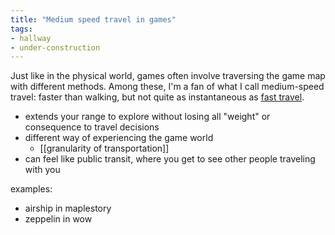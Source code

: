 ```yaml
---
title: "Medium speed travel in games"
tags: 
- hallway
- under-construction
---
```


Just like in the physical world, games often involve traversing the game map with different methods. Among these, I'm a fan of what I call medium-speed travel: faster than walking, but not quite as instantaneous as [fast travel](https://en.wikipedia.org/wiki/Fast_travel).
- extends your range to explore without losing all "weight" or consequence to travel decisions
- different way of experiencing the game world
	- [[granularity of transportation]]
- can feel like public transit, where you get to see other people traveling with you

examples:
- airship in maplestory
- zeppelin in wow